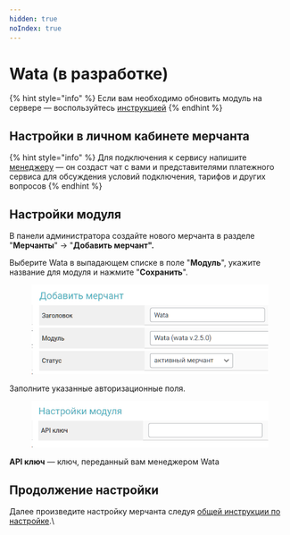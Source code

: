 ```yaml
---
hidden: true
noIndex: true
---
```


# Wata (в разработке)

{% hint style="info" %}
Если вам необходимо обновить модуль на сервере — воспользуйтесь [инструкцией](https://premium.gitbook.io/rukovodstvo-polzovatelya/osnovnye-nastroiki/faq/kak-obnovit-faily-na-servere#moduli-merchantov)
{% endhint %}

## Настройки в личном кабинете мерчанта

{% hint style="info" %}
Для подключения к сервису напишите [менеджеру](https://t.me/premiumexchanger) — он создаст чат с вами и представителями платежного сервиса для обсуждения условий подключения, тарифов и других вопросов
{% endhint %}

## Настройки модуля

В панели администратора создайте нового мерчанта в разделе "**Мерчанты**" -> "**Добавить мерчант".**

Выберите Wata в выпадающем списке в поле "**Модуль**", укажите название для модуля и нажмите "**Сохранить**".

<figure><img src="../../../.gitbook/assets/image (359).png" alt="" width="445"><figcaption></figcaption></figure>

Заполните указанные авторизационные поля.

<figure><img src="../../../.gitbook/assets/image (360).png" alt="" width="448"><figcaption></figcaption></figure>

**API ключ** — ключ, переданный вам менеджером Wata

## Продолжение настройки

Далее произведите настройку мерчанта следуя [общей инструкции по настройке](https://premium.gitbook.io/rukovodstvo-polzovatelya/osnovnye-nastroiki/merchanty-i-avtovyplaty/merchanty/obshie-nastroiki-merchantov).\
